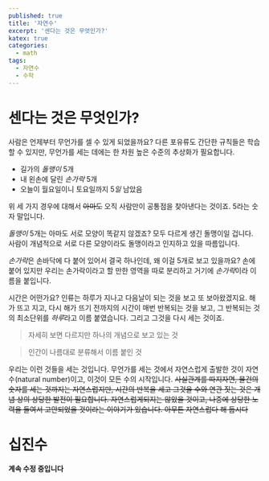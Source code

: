```yaml
---
published: true
title: '자연수'
excerpt: '센다는 것은 무엇인가?'
katex: true
categories:
  - math
tags:
  - 자연수
  - 수학
---
```


# 센다는 것은 무엇인가?

사람은 언제부터 무언가를 셀 수 있게 되었을까요? 다른 포유류도 간단한 규칙들은 학습할 수 있지만, 무언가를 세는 데에는 한 차원 높은 수준의 추상화가 필요합니다. 

- 길가의 *돌맹이* 5개
- 내 왼손에 달린 *손가락* 5개
- 오늘이 월요일이니 토요일까지 5*일* 남았음

위 세 가지 경우에 대해서 ~~아마도~~ 오직 사람만이 공통점을 찾아낸다는 것이죠. 5라는 숫자 말입니다. 

*돌맹이* 5개는 아마도 서로 모양이 똑같지 않겠죠? 모두 다르게 생긴 돌맹이일 겁니다. 사람이 개념적으로 서로 다른 모양이라도 돌맹이라고 인지하고 있을 따름입니다. 

*손가락*은 손바닥에 다 붙어 있어서 결국 하나인데, 왜 이걸 5개로 보고 있을까요? 손에 붙어 있지만 우리는 손가락이라고 할 만한 영역을 따로 분리하고 거기에 *손가락*이라 이름을 붙입니다. 

시간은 어떤가요? 인류는 하루가 지나고 다음날이 되는 것을 보고 또 보아왔겠지요. 해가 뜨고 지고, 다시 해가 뜨기 전까지의 시간이 매번 반복되는 것을 보고, 그 반복되는 것의 최소단위를 *하루*라고 이름 붙였습니다. 그리고 그것을 다시 세는 것이죠.  

> 자세히 보면 다르지만 하나의 개념으로 보고 있는 것

> 인간이 나름대로 분류해서 이름 붙인 것

우리는 이런 것들을 세는 것입니다. 무언가를 세는 것에서 자연스럽게 출발한 것이 자연수(natural number)이고, 이것이 모든 수의 시작입니다. ~~사실관계를 따지자면, 물건의 숫자를 세는 것까지는 자연스럽지만, 시간의 반복을 세고 그것을 수와 연관 짓는 것은 개념 상의 상당한 발전이 필요합니다. 자연스럽게되지는 않았을 것이고, 나중에 상당한 노력을 들여서 고안되었을 것이라는 이야기가 있습니다. 아무튼 자연스럽다 해 둡시다~~

# 십진수


**계속 수정 중입니다**
<!--stackedit_data:
eyJoaXN0b3J5IjpbLTE0NDAyNjYwOCwxODU3ODcxMjE1LC0yOT
YwNzIzNywtMTg5MzEyMzc2NiwtMjAzMzg2ODQwMV19
-->